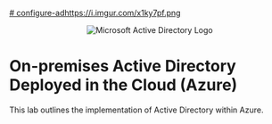 [# configure-ad](https://i.imgur.com/x1ky7pf.png)https://i.imgur.com/x1ky7pf.png<p align="center">
<img src="https://i.imgur.com/x1ky7pf.png" alt="Microsoft Active Directory Logo"/>
</p>

<h1>On-premises Active Directory Deployed in the Cloud (Azure)</h1>
This lab outlines the implementation of Active Directory within Azure.<br />
